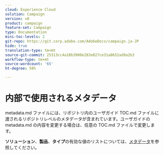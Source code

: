 ```yaml
---
cloud: Experience Cloud
solution: Campaign
version: v8
product: campaign
feature-set: Campaign
type: Documentation
mini-toc-levels: 2
git-repo: https://git.corp.adobe.com/AdobeDocs/campaign.ja-JP
hide: true
translation-type: tm+mt
source-git-commit: 25313cc4a18b3900e283e827ce31a8652ad9a2b3
workflow-type: tm+mt
source-wordcount: '65'
ht-degree: 58%

---
```



# 内部で使用されるメタデータ

metadata.md ファイルには、リポジトリ内のユーザガイド TOC.md ファイルに渡されるリポジトリレベルのメタデータが含まれています。ユーザガイドの metadata.md の内容を変更する場合は、任意の TOC.md ファイルで変更します。

**ソリューション**、**製品**、**タイプ**&#x200B;の有効な値のリストについては、[メタデータ](https://experienceleague.adobe.com/docs/authoring-guide-exl/using/editing/user-guide-setup/metadata.html?lang=en)を参照してください。
